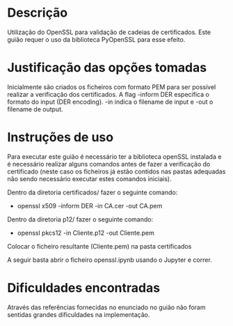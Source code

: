 # Descrição

Utilização do OpenSSL para validação de cadeias de certificados. Este guião requer o uso da biblioteca PyOpenSSL para esse efeito.

# Justificação das opções tomadas

Inicialmente são criados os ficheiros com formato PEM para ser possível realizar a verificação dos certificados.
A flag -inform DER especifica o formato do input (DER encoding). -in indica o filename de input e -out o filename de output.

# Instruções de uso

Para executar este guião é necessário ter a biblioteca openSSL instalada e é necessário realizar alguns comandos antes de fazer a verificação do certificado (neste caso os ficheiros já estão contidos nas pastas adequadas não sendo necessário executar estes comandos iniciais).

Dentro da diretoria certificados/ fazer o seguinte comando:
- openssl x509 -inform DER -in CA.cer -out CA.pem

Dentro da diretoria p12/ fazer o seguinte comando:
- openssl pkcs12 -in Cliente.p12 -out Cliente.pem

Colocar o ficheiro resultante (Cliente.pem) na pasta certificados

A seguir basta abrir o ficheiro openssl.ipynb usando o Jupyter e correr.

# Dificuldades encontradas

Através das referências fornecidas no enunciado no guião não foram sentidas grandes dificuldades na implementação.
